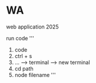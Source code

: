 # WA
web application 2025


run code
'''
1. code
2. ctrl + s
3. ... --> terminal --> new terminal
4. cd path 
5. node filename
'''
